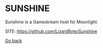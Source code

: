 # SUNSHINE
 
 Sunshine is a Gamestream host for Moonlight.
 
 SITE: https://github.com/LizardByte/Sunshine

 [Go back](https://portable-linux-apps.github.io/apps.html)
